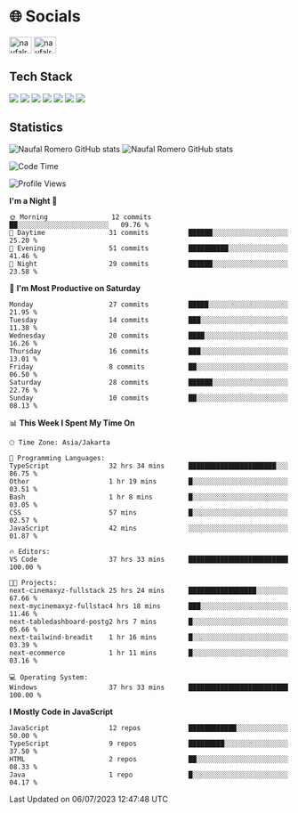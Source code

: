 <h1 align="">🌐 Socials</h1>
<p align="left">
<a href="https://linkedin.com/in/naufal-romero-putra-pratama-9ab816177/" target="blank"><img align="center" src="https://raw.githubusercontent.com/rahuldkjain/github-profile-readme-generator/master/src/images/icons/Social/linked-in-alt.svg" alt="naufalromero" height="30" width="40" /></a>
<a href="https://instagram.com/naufalromero" target="blank"><img align="center" src="https://raw.githubusercontent.com/rahuldkjain/github-profile-readme-generator/master/src/images/icons/Social/instagram.svg" alt="naufalromero" height="30" width="40" /></a>
</p>


<h2 align="">Tech Stack</h2>
<div align="">
  <img src="https://img.shields.io/badge/next.js-000000?style=for-the-badge&logo=nextdotjs&logoColor=white"/>
 <img src="https://img.shields.io/badge/typescript-%23007ACC.svg?style=for-the-badge&logo=typescript&logoColor=white"/>
 <img src="https://img.shields.io/badge/react-%2320232a.svg?style=for-the-badge&logo=react&logoColor=%2361DAFB"/>
 <img src="https://img.shields.io/badge/tailwindcss-%2338B2AC.svg?style=for-the-badge&logo=tailwind-css&logoColor=white"/>
 <img src="https://img.shields.io/badge/Prisma-3982CE?style=for-the-badge&logo=Prisma&logoColor=white"/>
 <img src="https://img.shields.io/badge/javascript-%23323330.svg?style=for-the-badge&logo=javascript&logoColor=%23F7DF1E"/>
 <img src="https://img.shields.io/badge/java-%23ED8B00.svg?style=for-the-badge&logo=openjdk&logoColor=white"/>
</div>


<h2 align="">Statistics</h2>
<div align="">
<img src="https://github-readme-stats-xi-nine-74.vercel.app/api?username=romves&show_icons=true&theme=tokyonight&include_all_commits=true&count_private=true" alt="Naufal Romero GitHub stats"/>
<img src="https://github-readme-stats-xi-nine-74.vercel.app/api/top-langs/?username=romves&theme=tokyonight&hide_border=false&include_all_commits=true&count_private=true&layout=compact" alt="Naufal Romero GitHub stats"/>
</div>

<!--START_SECTION:waka-->
![Code Time](http://img.shields.io/badge/Code%20Time-148%20hrs%2049%20mins-blue)

![Profile Views](http://img.shields.io/badge/Profile%20Views-34-blue)

**I'm a Night 🦉** 

```text
🌞 Morning                12 commits          ██░░░░░░░░░░░░░░░░░░░░░░░   09.76 % 
🌆 Daytime                31 commits          ██████░░░░░░░░░░░░░░░░░░░   25.20 % 
🌃 Evening                51 commits          ██████████░░░░░░░░░░░░░░░   41.46 % 
🌙 Night                  29 commits          ██████░░░░░░░░░░░░░░░░░░░   23.58 % 
```
📅 **I'm Most Productive on Saturday** 

```text
Monday                   27 commits          █████░░░░░░░░░░░░░░░░░░░░   21.95 % 
Tuesday                  14 commits          ███░░░░░░░░░░░░░░░░░░░░░░   11.38 % 
Wednesday                20 commits          ████░░░░░░░░░░░░░░░░░░░░░   16.26 % 
Thursday                 16 commits          ███░░░░░░░░░░░░░░░░░░░░░░   13.01 % 
Friday                   8 commits           ██░░░░░░░░░░░░░░░░░░░░░░░   06.50 % 
Saturday                 28 commits          ██████░░░░░░░░░░░░░░░░░░░   22.76 % 
Sunday                   10 commits          ██░░░░░░░░░░░░░░░░░░░░░░░   08.13 % 
```


📊 **This Week I Spent My Time On** 

```text
🕑︎ Time Zone: Asia/Jakarta

💬 Programming Languages: 
TypeScript               32 hrs 34 mins      ██████████████████████░░░   86.75 % 
Other                    1 hr 19 mins        █░░░░░░░░░░░░░░░░░░░░░░░░   03.51 % 
Bash                     1 hr 8 mins         █░░░░░░░░░░░░░░░░░░░░░░░░   03.05 % 
CSS                      57 mins             █░░░░░░░░░░░░░░░░░░░░░░░░   02.57 % 
JavaScript               42 mins             ░░░░░░░░░░░░░░░░░░░░░░░░░   01.87 % 

🔥 Editors: 
VS Code                  37 hrs 33 mins      █████████████████████████   100.00 % 

🐱‍💻 Projects: 
next-cinemaxyz-fullstack 25 hrs 24 mins      █████████████████░░░░░░░░   67.66 % 
next-mycinemaxyz-fullstac4 hrs 18 mins       ███░░░░░░░░░░░░░░░░░░░░░░   11.46 % 
next-tabledashboard-postg2 hrs 7 mins        █░░░░░░░░░░░░░░░░░░░░░░░░   05.66 % 
next-tailwind-breadit    1 hr 16 mins        █░░░░░░░░░░░░░░░░░░░░░░░░   03.39 % 
next-ecommerce           1 hr 11 mins        █░░░░░░░░░░░░░░░░░░░░░░░░   03.16 % 

💻 Operating System: 
Windows                  37 hrs 33 mins      █████████████████████████   100.00 % 
```

**I Mostly Code in JavaScript** 

```text
JavaScript               12 repos            ████████████░░░░░░░░░░░░░   50.00 % 
TypeScript               9 repos             █████████░░░░░░░░░░░░░░░░   37.50 % 
HTML                     2 repos             ██░░░░░░░░░░░░░░░░░░░░░░░   08.33 % 
Java                     1 repo              █░░░░░░░░░░░░░░░░░░░░░░░░   04.17 % 
```




 Last Updated on 06/07/2023 12:47:48 UTC
<!--END_SECTION:waka-->
